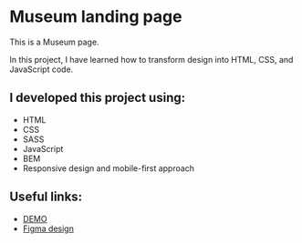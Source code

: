 # Museum landing page

This is a Museum page.

In this project, I have learned how to transform design into HTML, CSS, and JavaScript code.

## I developed this project using:
- HTML
- CSS
- SASS
- JavaScript
- BEM
- Responsive design and mobile-first approach

## Useful links:
- [DEMO](https://yuran007.github.io/museum-landing-page/)
- [Figma design](https://www.figma.com/file/cRBCqE06cDrY3s4jX7h3iY/%D0%9D%D0%90%D0%9C%D0%A3-(Edit)?node-id=0%3A1)
